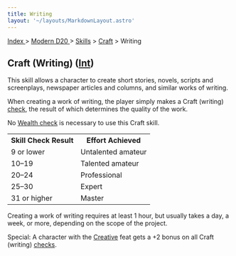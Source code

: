 ```yaml
---
title: Writing
layout: '~/layouts/MarkdownLayout.astro'
---
```


[ Index ](/) > [ Modern D20 ](/modern.d20.srd) > [Skills](/modern.d20.srd/skills) > [Craft](/modern.d20.srd/skills/craft) > Writing

## Craft (Writing) ([Int](/modern.d20.srd/basics/ability.scores))

This skill allows a character to create short stories, novels, scripts and
screenplays, newspaper articles and columns, and similar works of writing.

When creating a work of writing, the player simply makes a Craft (writing)
[check](/modern.d20.srd/skills/skill.basics), the result of which
determines the quality of the work.

No [Wealth check](/modern.d20.srd/wealth/wealth.check) is necessary to use
this Craft skill.


<table> <tr><th> Skill Check Result</th><th> Effort Achieved </th></tr> <tr><td> 9 or lower</td><td> Untalented amateur </td></tr> <tr class="shaded"><td> 10–19</td><td> Talented amateur </td></tr> <tr><td> 20–24</td><td> Professional </td></tr> <tr class="shaded"><td> 25–30</td><td> Expert </td></tr> <tr><td> 31 or higher</td><td> Master </td></tr> </table>



Creating a work of writing requires at least 1 hour, but usually takes a day,
a week, or more, depending on the scope of the project.

Special: A character with the [Creative](/modern.d20.srd/feats/creative) feat
gets a +2 bonus on all Craft (writing)
[checks](/modern.d20.srd/skills/skill.basics).

